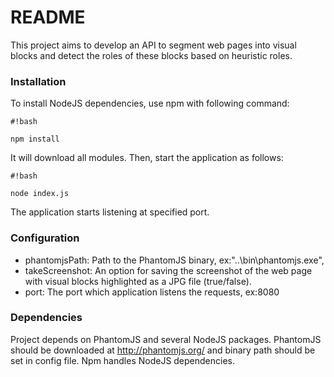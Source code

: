 # README #

This project aims to develop an API to segment web pages into visual blocks and detect the roles of these blocks based on heuristic roles.

### Installation ###

To install NodeJS dependencies, use npm with following command:

```
#!bash

npm install
```

It will download all modules. Then, start the application as follows:

```
#!bash

node index.js
```

The application starts listening at specified port.


### Configuration ###

* phantomjsPath: Path to the PhantomJS binary, ex:"..\\bin\\phantomjs.exe",
* takeScreenshot: An option for saving the screenshot of the web page with visual blocks highlighted as a JPG file (true/false).
* port: The port which application listens the requests, ex:8080

### Dependencies ###

Project depends on PhantomJS and several NodeJS packages. PhantomJS should be downloaded at http://phantomjs.org/ and binary path should be set in config file. Npm handles NodeJS dependencies.